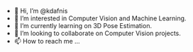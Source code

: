 - 👋 Hi, I’m @kdafnis
- 👀 I’m interested in Computer Vision and Machine Learning.
- 🌱 I’m currently learning on 3D Pose Estimation.
- 💞️ I’m looking to collaborate on Computer Vision projects.
- 📫 How to reach me ...

<!---
kdafnis/kdafnis is a ✨ special ✨ repository because its `README.md` (this file) appears on your GitHub profile.
You can click the Preview link to take a look at your changes.
--->
